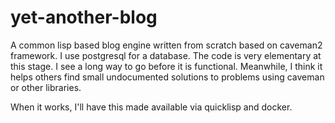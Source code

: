 # yet-another-blog

A common lisp based blog engine written from scratch based on caveman2 framework. I use postgresql for a database. The code is very elementary at this stage. I see a long way to go before it is functional. Meanwhile, I think it helps others find small undocumented solutions to problems using caveman or other libraries. 

When it works, I'll have this made available via quicklisp and docker.
